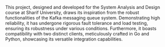 This project, designed and developed for the System Analysis and Design course at Sharif University, draws its inspiration from the robust functionalities of the Kafka messaging queue system. Demonstrating high reliability, it has undergone rigorous fault tolerance and load testing, ensuring its robustness under various conditions. Furthermore, it boasts compatibility with two distinct clients, meticulously crafted in Go and Python, showcasing its versatile integration capabilities.
